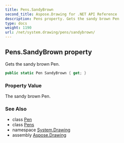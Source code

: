 ```yaml
---
title: Pens.SandyBrown
second_title: Aspose.Drawing for .NET API Reference
description: Pens property. Gets the sandy brown Pen
type: docs
weight: 1190
url: /net/system.drawing/pens/sandybrown/
---
```

## Pens.SandyBrown property

Gets the sandy brown Pen.

```csharp
public static Pen SandyBrown { get; }
```

### Property Value

The sandy brown Pen.

### See Also

* class [Pen](../../pen/)
* class [Pens](../)
* namespace [System.Drawing](../../pens/)
* assembly [Aspose.Drawing](../../../)


